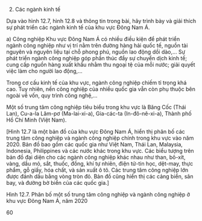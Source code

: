 2. Các ngành kinh tế

Dựa vào hình 12.7, hình 12.8 và thông tin trong bài, hãy trình bày và giải thích sự phát triển các ngành kinh tế của khu vực Đông Nam Á.

a) Công nghiệp
Khu vực Đông Nam Á có nhiều điều kiện để phát triển ngành công nghiệp như vị trí nằm trên đường hàng hải quốc tế, nguồn tài nguyên và nguyên liệu tại chỗ phong phú, nguồn lao động dồi dào,... Sự phát triển ngành công nghiệp góp phần thúc đẩy sự chuyển dịch kinh tế; cung cấp nguồn hàng xuất khẩu nhằm thu ngoại tệ của mỗi nước; giải quyết việc làm cho người lao động,...

Trong cơ cấu kinh tế của khu vực, ngành công nghiệp chiếm tỉ trọng khá cao. Tuy nhiên, nền công nghiệp của nhiều quốc gia vẫn còn phụ thuộc bên ngoài về vốn, quy trình công nghệ,...

Một số trung tâm công nghiệp tiêu biểu trong khu vực là Băng Cốc (Thái Lan), Cu-a-la Lăm-pơ (Ma-lai-xi-a), Gia-các-ta (In-đô-nê-xi-a), Thành phố Hồ Chí Minh (Việt Nam).

[Hình 12.7 là một bản đồ của khu vực Đông Nam Á, hiển thị phân bố các trung tâm công nghiệp và ngành công nghiệp chính trong khu vực vào năm 2020. Bản đồ bao gồm các quốc gia như Việt Nam, Thái Lan, Malaysia, Indonesia, Philippines và các nước khác trong khu vực. Các biểu tượng trên bản đồ đại diện cho các ngành công nghiệp khác nhau như than, bô-xít, vàng, dầu mỏ, sắt, thuốc, đồng, khí tự nhiên, điện tử-tin học, dệt-may, thực phẩm, gỗ giấy, hóa chất, và sản xuất ô tô. Các trung tâm công nghiệp lớn được đánh dấu bằng vòng tròn đỏ. Bản đồ cũng hiển thị các cảng biển, sân bay, và đường bờ biển của các quốc gia.]

Hình 12.7. Phân bố một số trung tâm công nghiệp và ngành công nghiệp ở khu vực Đông Nam Á, năm 2020

60